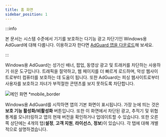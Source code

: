 ```yaml
---
title: 홈 화면
sidebar_position: 1
---
```


:::info

본 문서는 시스템 수준에서 기기를 보호하는 다기능 광고 차단기인 Windows용 AdGuard에 대해 다룹니다. 이용하고자 한다면 [AdGuard 앱을 다운로드](https://agrd.io/download-kb-adblock)해 보세요.

:::

Windows용 AdGuard는 성가신 배너, 팝업, 동영상 광고 및 트래커를 차단하는 사용하기 쉬운 도구입니다. 트래픽을 절약하고, 웹 페이지를 더 빠르게 로드하며, 악성 웹사이트로부터 컴퓨터를 보호하는 데 도움이 됩니다. 또한 AdGuard는 피싱 웹사이트로부터 사용자를 보호하고 자녀가 부적절한 콘텐츠를 보지 못하도록 차단합니다.

![메인 화면 \*mobile\_border](https://cdn.adtidy.org/content/kb/ad_blocker/windows/overview/home-screen.png)

Windows용 AdGuard를 시작하면 앱의 기본 화면이 표시됩니다. 가장 눈에 띄는 것은 **보호 기능 활성화/비활성화** 버튼입니다. 또한 이 화면에서 차단된 광고, 추적기 및 위협 통계를 모니터링하고 앱의 현재 버전을 확인하거나 업데이트할 수 있습니다. 또한 오른쪽 상단에는 4개의 탭(**설정**, **고객 지원**, **라이선스**, **정보**)이 있습니다. 각 탭에 대해 개별적으로 설명하겠습니다.

